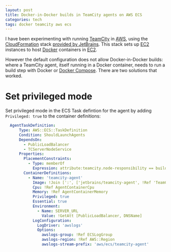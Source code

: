 ```yaml
---
layout: post
title: Docker-in-Docker builds in TeamCity agents on AWS ECS
categories: tech
tags: docker teamcity aws ecs
---
```


I have been experimenting with running [TeamCity](https://www.jetbrains.com/teamcity/) in
[AWS](https://aws.amazon.com/), using the [CloudFormation](https://aws.amazon.com/cloudformation/)
stack [provided by JetBrains](https://confluence.jetbrains.com/display/TCD18/Running+TeamCity+Stack+in+AWS).
This stack sets up [EC2](https://aws.amazon.com/ec2/) instances to host [Docker](https://docker.io/)
containers in [EC2](https://aws.amazon.com/ecs/).

However the default configuration does not allow Docker-in-Docker builds: where a TeamCity agent,
itself running in a Docker container, needs to run a build step with Docker or
[Docker Compose](https://docs.docker.com/compose/). There are two solutions that worked.

# Set privileged mode

Set privileged mode in the ECS Task defintion for the agent by adding `Privileged: true` to the
container definitions:

```yaml
  AgentTaskDefinition:
      Type: AWS::ECS::TaskDefinition
      Condition: ShouldLaunchAgents
      DependsOn:
        - PublicLoadBalancer
        - TCServerNodeService
      Properties:
        PlacementConstraints:
          - Type: memberOf
            Expression: attribute:teamcity.node-responsibility == buildAgent
        ContainerDefinitions:
          - Name: 'teamcity-agent'
            Image: !Join [':', ['jetbrains/teamcity-agent', !Ref 'TeamCityVersion']]
            Cpu: !Ref AgentContainerCpu
            Memory: !Ref AgentContainerMemory
            Privileged: true
            Essential: true
            Environment:
              - Name: SERVER_URL
                Value: !GetAtt [PublicLoadBalancer, DNSName]
            LogConfiguration:
              LogDriver: 'awslogs'
              Options:
                awslogs-group: !Ref ECSLogGroup
                awslogs-region: !Ref AWS::Region
                awslogs-stream-prefix: 'aws/ecs/teamcity-agent'
```
